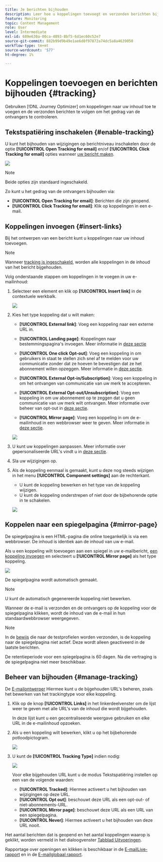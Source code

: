 ```yaml
---
title: Je berichten bijhouden
description: Leer hoe u koppelingen toevoegt en verzonden berichten bijhoudt
feature: Monitoring
topic: Content Management
role: User
level: Intermediate
exl-id: 689e630a-00ca-4893-8bf5-6d1ec60c52e7
source-git-commit: 882b99d9b49e1ae6d0f97872a74dc5a8a4639050
workflow-type: tm+mt
source-wordcount: '577'
ht-degree: 1%

---
```


# Koppelingen toevoegen en berichten bijhouden {#tracking}

Gebruiken [!DNL Journey Optimizer] om koppelingen naar uw inhoud toe te voegen en de verzonden berichten te volgen om het gedrag van de ontvangers te controleren.

## Tekstspatiëring inschakelen {#enable-tracking}

U kunt het bijhouden van wijzigingen op berichtniveau inschakelen door de optie **[!UICONTROL Open Tracking for email]** en/of **[!UICONTROL Click Tracking for email]** opties wanneer [uw bericht maken](create-message.md).

![](assets/message-tracking.png)

>[!NOTE]
>
>Beide opties zijn standaard ingeschakeld.

Zo kunt u het gedrag van de ontvangers bijhouden via:

* **[!UICONTROL Open Tracking for email]**: Berichten die zijn geopend.
* **[!UICONTROL Click Tracking for email]**: Klik op koppelingen in een e-mail.

## Koppelingen invoegen {#insert-links}

Bij het ontwerpen van een bericht kunt u koppelingen naar uw inhoud toevoegen.

>[!NOTE]
>
>Wanneer [tracking is ingeschakeld](#enable-tracking), worden alle koppelingen in de inhoud van het bericht bijgehouden.

Volg onderstaande stappen om koppelingen in te voegen in uw e-mailinhoud:

1. Selecteer een element en klik op **[!UICONTROL Insert link]** in de contextuele werkbalk.

   ![](assets/message-tracking-insert-link.png)

1. Kies het type koppeling dat u wilt maken:

   * **[!UICONTROL External link]**: Voeg een koppeling naar een externe URL in.

   * **[!UICONTROL Landing page]**: Koppelingen naar bestemmingspagina&#39;s invoegen. Meer informatie in [deze sectie](../landing-pages/get-started-lp.md)

   * **[!UICONTROL One click Opt-out]**: Voeg een koppeling in om gebruikers in staat te stellen zich snel af te melden voor uw communicatie zonder dat ze hoeven te bevestigen dat ze het abonnement willen opzeggen. Meer informatie in [deze sectie](consent.md#one-click-opt-out).

   * **[!UICONTROL External Opt-in/Subscription]**: Voeg een koppeling in om het ontvangen van communicatie van uw merk te accepteren.

   * **[!UICONTROL External Opt-out/Unsubscription]**: Voeg een koppeling in om uw abonnement op te zeggen dat u geen communicatie van uw merk wilt ontvangen. Meer informatie over beheer van opt-out in [deze sectie](consent.md#opt-out-management).

   * **[!UICONTROL Mirror page]**: Voeg een koppeling in om de e-mailinhoud in een webbrowser weer te geven. Meer informatie in [deze sectie](#mirror-page).

   ![](assets/message-tracking-links.png)

1. U kunt uw koppelingen aanpassen. Meer informatie over gepersonaliseerde URL&#39;s vindt u in [deze sectie](../personalization/personalization-syntax.md#perso-urls).

1. Sla uw wijzigingen op.

1. Als de koppeling eenmaal is gemaakt, kunt u deze nog steeds wijzigen in het menu **[!UICONTROL Component settings]** aan de rechterkant.

   * U kunt de koppeling bewerken en het type van de koppeling wijzigen.
   * U kunt de koppeling onderstrepen of niet door de bijbehorende optie in te schakelen.

   ![](assets/message-tracking-link-settings.png)

## Koppelen naar een spiegelpagina {#mirror-page}

De spiegelpagina is een HTML-pagina die online toegankelijk is via een webbrowser. De inhoud is identiek aan de inhoud van uw e-mail.

Als u een koppeling wilt toevoegen aan een spiegel in uw e-mailbericht, [een koppeling invoegen](#insert-links) en selecteert u **[!UICONTROL Mirror page]** als het type koppeling.

![](assets/message-tracking-mirror-page.png)

De spiegelpagina wordt automatisch gemaakt.

>[!NOTE]
>
>U kunt de automatisch gegenereerde koppeling niet bewerken.

Wanneer de e-mail is verzonden en de ontvangers op de koppeling voor de spiegelpagina klikken, wordt de inhoud van de e-mail in hun standaardwebbrowser weergegeven.

>[!NOTE]
>
>In de [bewijs](preview.md#send-proofs) die naar de testprofielen worden verzonden, is de koppeling naar de spiegelpagina niet actief. Deze wordt alleen geactiveerd in de laatste berichten.

De retentieperiode voor een spiegelpagina is 60 dagen. Na die vertraging is de spiegelpagina niet meer beschikbaar.

## Beheer van bijhouden {#manage-tracking}

De [E-mailontwerper](create-email-content.md) Hiermee kunt u de bijgehouden URL&#39;s beheren, zoals het bewerken van het trackingtype voor elke koppeling.

1. Klik op de knop **[!UICONTROL Links]** in het linkerdeelvenster om de lijst weer te geven met alle URL&#39;s van de inhoud die wordt bijgehouden.

   In deze lijst kunt u een gecentraliseerde weergave gebruiken en elke URL in de e-mailinhoud opzoeken.

1. Als u een koppeling wilt bewerken, klikt u op het bijbehorende potloodpictogram.

   ![](assets/message-tracking-edit-links.png)

1. U kunt de **[!UICONTROL Tracking Type]** indien nodig:

   ![](assets/message-tracking-edit-a-link.png)

   Voor elke bijgehouden URL kunt u de modus Tekstspatiëring instellen op een van de volgende waarden:

   * **[!UICONTROL Tracked]**: Hiermee activeert u het bijhouden van wijzigingen op deze URL.
   * **[!UICONTROL Opt out]**: beschouwt deze URL als een opt-out- of niet-abonnements-URL.
   * **[!UICONTROL Mirror page]**: beschouwt deze URL als een URL van een spiegelpagina.
   * **[!UICONTROL Never]**: Hiermee activeert u het bijhouden van deze URL nooit. <!--This information is saved: if the URL appears again in a future message, its tracking is automatically deactivated.-->

Het aantal berichten dat is geopend en het aantal koppelingen waarop is geklikt, worden vermeld in het dialoogvenster [Tabblad Uitvoeringen](message-monitoring.md).

Rapportage over openingen en klikken is beschikbaar in de [E-mailLive-rapport](../reports/email-live-report.md) en in de [E-mailglobaal rapport](../reports/email-global-report.md).
